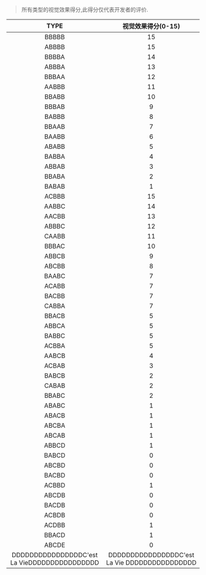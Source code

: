 

> 所有类型的视觉效果得分,此得分仅代表开发者的评价.



| TYPE  | 视觉效果得分(0-15) |
| :---: | :-----------------------: |
| BBBBB |            15             |
| ABBBB |            15             |
| BBBBA |            14             |
| ABBBA |            13             |
| BBBAA |            12             |
| AABBB |            11             |
| BBABB |            10             |
| BBBAB |             9             |
| BABBB |             8             |
| BBAAB |             7             |
| BAABB |             6             |
| ABABB |             5             |
| BABBA |             4             |
| ABBAB |             3             |
| BBABA |             2             |
| BABAB |             1             |
| ACBBB |            15             |
| AABBC |            14             |
| AACBB |            13             |
| ABBBC |            12             |
| CAABB |            11             |
| BBBAC |            10             |
| ABBCB |             9             |
| ABCBB |             8             |
| BAABC |             7             |
| ACABB |             7             |
| BACBB |             7             |
| CABBA |             7             |
| BBACB |             5             |
| ABBCA |             5             |
| BABBC |             5             |
| ACBBA |             5             |
| AABCB |             4             |
| ACBAB |             3             |
| BABCB |             2             |
| CABAB |             2             |
| BBABC |             2             |
| ABABC |             1             |
| ABACB |             1             |
| ABCBA |             1             |
| ABCAB |             1             |
| ABBCD |             1             |
| BABCD |             0             |
| ABCBD |             0             |
| BACBD |             0             |
| ACBBD |             1             |
| ABCDB |             0             |
| BACDB |             0             |
| ACBDB |             0             |
| ACDBB |             1             |
| BBACD |             1             |
| ABCDE |             0             |
|DDDDDDDDDDDDDDDDC'est La VieDDDDDDDDDDDDDDDD|DDDDDDDDDDDDDDDDC'est La Vie DDDDDDDDDDDDDDDD|